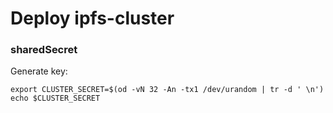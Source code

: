 # Deploy ipfs-cluster

### sharedSecret 
Generate key:

`export CLUSTER_SECRET=$(od -vN 32 -An -tx1 /dev/urandom | tr -d ' \n')`
`echo $CLUSTER_SECRET`
